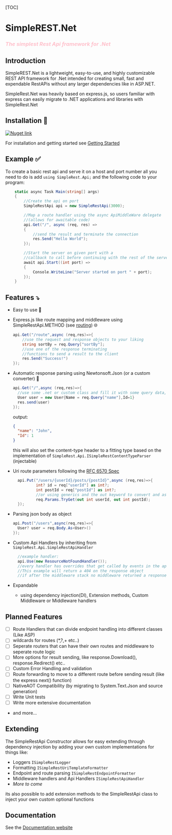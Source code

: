 [TOC]

# SimpleREST.Net

<h3 style="color:pink"> <i>The simplest Rest Api framework for .Net</i></h3>

## Introduction

SimpleREST.Net is a lightweight, easy-to-use, and highly customizable REST API framework for .Net
intended for creating small, fast and expendable RestAPis without any larger dependencies like in ASP.NET.

SimpleRest.Net was heavily based on express.js, so users familiar with express can easily migrate to .NET applications and libraries with SimpleRest.Net

## Installation 🔧

<a href="https://www.nuget.org/packages/SimpleRestApi/" target="_blank"><img alt="Nuget link" src="https://img.shields.io/nuget/v/SimpleRestApi?style=for-the-badge&logo=nuget&logoSize=auto&link=https%3A%2F%2Fwww.nuget.org%2Fpackages%2FSimpleRestApi%2F"></a>

For installation and getting started see [Getting Started](<./docs/guides/Getting Started.md>)

## Example ✅

To create a basic rest api and serve it on a host and port number all you need to do is add `using SimpleRest.Api;` and the following code to your program:

```csharp
    static async Task Main(string[] args)
    {
        //Create the api on port
        SimpleRestApi api = new SimpleRestApi(3000);

        //Map a route handler using the async ApiMiddleWare delegate
        //(allows for awaitable code)
        api.Get("/", async (req, res) =>
        {
            //send the result and terminate the connection
            res.Send("Hello World");
        });

        //Start the server on given port with a
        //callback to call before continuing with the rest of the server functions
        await api.Start((int port) =>
        {
            Console.WriteLine("Server started on port " + port);
        });
    }
```

## Features ⤵️

- Easy to use 👶

- Express.js like route mapping and middleware using SimpleRestApi.METHOD (see [routing](./docs/guides/Routing.md)) 🌐
  ```csharp
  api.Get("/route",async (req,res)=>{
      //use the request and response objects to your liking
      string sortBy = req.Query["sortBy"];
      //use one of the response terminating
      //functions to send a result to the client
      res.Send("Success!")
  });
  ```
- Automatic response parsing using Newtonsoft.Json (or a custom converter) 🫡

  ```csharp
  api.Get("/",async (req,res)=>{
    //use some .net or custom class and fill it with some query data, e.g. "John"
    User user = new User{Name = req.Query["name"],Id=1}
    res.send(user)
  });
  ```

  output:

  ```json
  {
    "name": "John",
    "Id": 1
  }
  ```

  this will also set the content-type header to a fitting type based on the implementation of `SimpleRest.Api.ISimpleRestContentTypeParser` (injectable)

- Uri route parameters following the [RFC 6570 Spec](https://www.rfc-editor.org/rfc/rfc6570)

  ```csharp
    api.Put("/users/{userId}/posts/{postId}",async (req,res)=>{
            int? id = req["userId"] as int?;
            int postId = req["postId"] as int?;
            //or using generics and the out keyword to convert and assign directly with up to 12 named parameters
            req.Params.TryGet(out int userId, out int postId);
    });
  ```

- Parsing json body as object

  ```csharp
  api.Post("/users",async(req,res)=>{
    User? user = req.Body.As<User>()
  });
  ```

- Custom Api Handlers by inheriting from `SimpleRest.Api.SimpleRestApiHandler`

  ```csharp
    //example handler:
    api.Use(new ResourceNotFoundHandler());
    //every handler has overrides that get called by events in the api
    //This example will return a 404 on the response object
    //if after the middleware stack no middleware returned a response
  ```

- Expandable

  - using dependency injection(DI), Extension methods, Custom Middleware or Middleware handlers

## Planned Features

- [ ] Route Handlers that can divide endpoint handling into different classes (Like ASP)
- [ ] wildcards for routes (\*,?,+ etc..)
- [ ] Seperate routers that can have their own routes and middleware to seperate route logic
- [ ] More options for result sending, like response.Download(), response.Redirect() etc..
- [ ] Custom Error Handling and validation
- [ ] Route forwarding to move to a different route before sending result (like the express next() function)
- [ ] NativeAOT Compatibility (by migrating to System.Text.Json and source generation)
- [ ] Write Unit tests
- [ ] Write more extensive documentation
- and more...

## Extending

The SimpleRestApi Constructor allows for easy extending through dependency injection by adding your own custom implementations for things like:

- Loggers `ISimpleRestLogger`
- Formatting `ISimpleRestUriTemplateFormatter`
- Endpoint and route parsing `ISimpleRestEndpointFormatter`
- Middleware handlers and Api Handlers `ISimpleRestApiHandler`
- _More to come_

its also possible to add extension methods to the SimpleRestApi class to inject your own custom optional functions

## Documentation

See the [Documentation website](https://theexiledcat.github.io/SimpleRest.NET/html/index.html)
